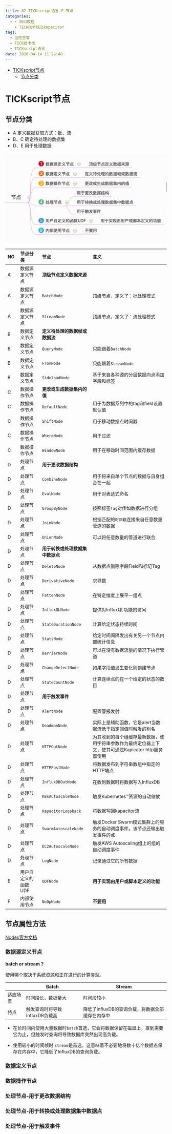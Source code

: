 ```yaml
---
title: 02-TICKscript语言-F-节点
categories:
  - - 培训教程
    - TICK技术栈之kapacitor
tags:
  - 监控告警
  - TICK技术栈
  - TICKscript语言
date: 2020-04-14 11:28:48
---
```


<!-- TOC depthFrom:1 depthTo:6 withLinks:1 updateOnSave:1 orderedList:0 -->

- [TICKscript节点](#tickscript节点)
	- [节点分类](#节点分类)

<!-- /TOC -->
# TICKscript节点

## 节点分类

* A 定义数据获取方式：批、流
* B、C 确定待处理的数据集
* D、E 用于处理数据

![](F_TICKscript节点属性方法/dag_03.jpg)

|NO.|节点分类|节点|含义|
|:--|:--|:--|:--|
|A|数据源定义节点|**顶级节点定义数据来源**||
|A|数据源定义节点|`BatchNode`|顶级节点，定义了：批处理模式|
|A|数据源定义节点|`StreamNode`|顶级节点，定义了：流处理模式|
|B|数据定义节点|**定义待处理的数据帧或数据流**||
|B|数据定义节点|`QueryNode`|只能跟着`BatchNode`|
|B|数据定义节点|`FromNode`|只能跟着`StreamNode`|
|B|数据定义节点|`SideloadNode`| 基于来自各种源的分层数据向点添加字段和标签 |
|C|数据操作节点|**更改或生成数据集内的值**||
|C|数据操作节点|`DefaultNode`|用于为数据系列中的tag和field设置默认值|
|C|数据操作节点|`ShiftNode`|用于移动数据点时间戳|
|C|数据操作节点|`WhereNode`|用于过滤|
|C|数据操作节点|`WindowNode`|用于在移动时间范围内缓存数据|
|D|处理节点|**用于更改数据结构**||
|D|处理节点|`CombineNode`|用于将来自单个节点的数据与自身组合在一起|
|D|处理节点|`EvalNode`|用于对表达式命名|
|D|处理节点|`GroupByNode`|按照标签`Tag`对传如数据进行分组|
|D|处理节点|`JoinNode`|根据匹配的`时间戳`连接来自任意数量管道的数据|
|D|处理节点|`UnionNode`|可以将任意数量的管道进行联合|
|D|处理节点|**用于转换或处理数据集中数据点**||
|D|处理节点|`DeleteNode`|从数据点删除字段Field和标记Tag|
|D|处理节点|`DerivativeNode`|求导数|
|D|处理节点|`FattenNode`|在特定维度上展平一组点|
|D|处理节点|`InfluxQLNode`|提供对InfluxQL功能的访问|
|D|处理节点|`StateDurationNode`|计算给定状态持续时间|
|D|处理节点|`StatsNode`|给定时间间隔发出有关另一个节点内部统计信息|
|D|处理节点|`BarrierNode`        | 可以在没有数据流量的情况下执行管道|
|D|处理节点|`ChangeDetectNode`   | 如果字段值发生变化则创建节点|
|D|处理节点|`StateCountNode`     | 计算连续点的在一个给定的状态的数目|
|D|处理节点|**用于触发事件**||
|D|处理节点|`AlertNode`|配置警报发射|
|D|处理节点|`DeadmanNode`|实际上是辅助函数，它是alert当数据流低于指定阈值时触发的别名|
|D|处理节点|`HTTPOutNode`|为其收到的每个组缓存最新数据，使用字符串参数作为最终定位器上下文，使其可通过Kapicator http服务器使用|
|D|处理节点|`HTTPPostNode`|将数据发布到字符串数组中指定的HTTP端点|
|D|处理节点|`InfluxDBOutNode`|在收到数据时将数据写入InfluxDB|
|D|处理节点|`K8sAutoscaleNode`|触发Kubernetes™资源的自动缩放|
|D|处理节点|`KapacitorLoopback`|将数据写回kapacitor流|
|D|处理节点|`SwarmAutoscaleNode` | 触发Docker Swarm模式集群上的服务的自动调度事件。该节点还输出触发事件的点|
|D|处理节点|`EC2AutoscaleNode`   | 触发AWS Autoscaling组上的组的自动调度事件|
|D|处理节点|`LogNode`|记录通过它的所有数据|
|E|用户自定义的函数UDF|`UDFNode`|**用于实现由用户或脚本定义的功能**|
|F|内部使用节点|`NoOpNode`|**不要用**|


## 节点属性方法

[Nodes官方文档](https://docs.influxdata.com/kapacitor/v1.5/nodes/)

### 数据源定义节点

**batch or stream？**

使用哪个取决于系统资源和正在进行的计算类型。



|          | Batch                          | Stream                                           |
| -------- | ------------------------------ | ------------------------------------------------ |
| 适应场景 | 时间段长，数据量大             | 时间段较小                                       |
| 特点     | 触发查询时将导致InfluxDB负载高 | 降低了InfluxDB的查询负载，将数据全部缓存在内存中 |

* 在长时间内使用大量数据时`batch`首选，它会将数据保留在磁盘上，直到需要它为止，但触发时查询将导致数据库突然出现高负载。

* 使用较小的时间帧时 `stream`是首选。这意味着不必要地将数十亿个数据点保存在内存中，它降低了InfluxDB的查询负载。


### 数据定义节点


### 数据操作节点

### 处理节点-用于更改数据结构

### 处理节点-用于转换或处理数据集中数据点

### 处理节点-用于触发事件

